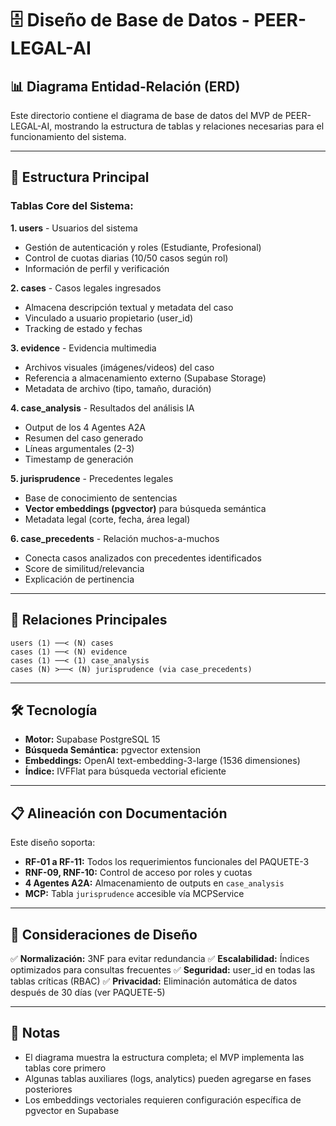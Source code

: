 # 🗄️ Diseño de Base de Datos - PEER-LEGAL-AI

## 📊 Diagrama Entidad-Relación (ERD)

Este directorio contiene el diagrama de base de datos del MVP de PEER-LEGAL-AI, mostrando la estructura de tablas y relaciones necesarias para el funcionamiento del sistema.

---

## 📐 Estructura Principal

### **Tablas Core del Sistema:**

**1. users** - Usuarios del sistema
- Gestión de autenticación y roles (Estudiante, Profesional)
- Control de cuotas diarias (10/50 casos según rol)
- Información de perfil y verificación

**2. cases** - Casos legales ingresados
- Almacena descripción textual y metadata del caso
- Vinculado a usuario propietario (user_id)
- Tracking de estado y fechas

**3. evidence** - Evidencia multimedia
- Archivos visuales (imágenes/videos) del caso
- Referencia a almacenamiento externo (Supabase Storage)
- Metadata de archivo (tipo, tamaño, duración)

**4. case_analysis** - Resultados del análisis IA
- Output de los 4 Agentes A2A
- Resumen del caso generado
- Líneas argumentales (2-3)
- Timestamp de generación

**5. jurisprudence** - Precedentes legales
- Base de conocimiento de sentencias
- **Vector embeddings (pgvector)** para búsqueda semántica
- Metadata legal (corte, fecha, área legal)

**6. case_precedents** - Relación muchos-a-muchos
- Conecta casos analizados con precedentes identificados
- Score de similitud/relevancia
- Explicación de pertinencia

---

## 🔗 Relaciones Principales

```
users (1) ──< (N) cases
cases (1) ──< (N) evidence
cases (1) ──< (1) case_analysis
cases (N) >──< (N) jurisprudence (via case_precedents)
```

---

## 🛠️ Tecnología

- **Motor:** Supabase PostgreSQL 15
- **Búsqueda Semántica:** pgvector extension
- **Embeddings:** OpenAI text-embedding-3-large (1536 dimensiones)
- **Índice:** IVFFlat para búsqueda vectorial eficiente

---

## 📋 Alineación con Documentación

Este diseño soporta:
- **RF-01 a RF-11:** Todos los requerimientos funcionales del PAQUETE-3
- **RNF-09, RNF-10:** Control de acceso por roles y cuotas
- **4 Agentes A2A:** Almacenamiento de outputs en `case_analysis`
- **MCP:** Tabla `jurisprudence` accesible vía MCPService

---

## 🎯 Consideraciones de Diseño

✅ **Normalización:** 3NF para evitar redundancia
✅ **Escalabilidad:** Índices optimizados para consultas frecuentes
✅ **Seguridad:** user_id en todas las tablas críticas (RBAC)
✅ **Privacidad:** Eliminación automática de datos después de 30 días (ver PAQUETE-5)

---

## 📝 Notas

- El diagrama muestra la estructura completa; el MVP implementa las tablas core primero
- Algunas tablas auxiliares (logs, analytics) pueden agregarse en fases posteriores
- Los embeddings vectoriales requieren configuración específica de pgvector en Supabase

